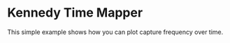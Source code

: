 Kennedy Time Mapper
===================

This simple example shows how you can plot capture frequency over time.
